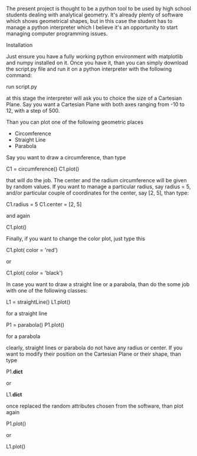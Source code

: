 The present project is thought to be a python tool to be used by high school students dealing with analytical geometry. It's already plenty of software which shows geometrical shapes, but in this case the student has to manage a python interpreter which I believe it's an opportunity to start managing computer programming issues.

<h> Installation </h>

Just ensure you have a fully working python environment with matplotlib and numpy installed on it. Once you have it, than you can simply download the script.py file and run it on a python interpreter with the following command:

run script.py

at this stage the interpreter will ask you to choice the size of a Cartesian Plane. Say you want a Cartesian Plane with both axes ranging from -10 to 12, with a step of 500.


Than you can plot one of the following geometric places
- Circomference
- Straight Line
- Parabola

Say you want to draw a circumference, than type

C1 = circumference()
C1.plot()

that will do the job. The center and the radium circumference will be given by random values. If you want to manage a particular radius, say radius = 5, and/or particular couple of coordinates for the center, say [2, 5], than type:

C1.radius = 5
C1.center = [2, 5]

and again

C1.plot()

Finally, if you want to change the color plot, just type this

C1.plot( color = 'red')

or 

C1.plot( color = 'black')

In case you want to draw a straight line or a parabola, than do the some job with one of the following classes:

L1 = straightLine()
L1.plot()


for a straight line

P1 = parabola()
P1.plot()

for a parabola

clearly, straight lines or parabola do not have any radius or center. If you want to modify their position on the Cartesian Plane or their shape, than type

P1.__dict__

or

L1.__dict__

once replaced the random attributes chosen from the software, than plot again

P1.plot()

or

L1.plot()
